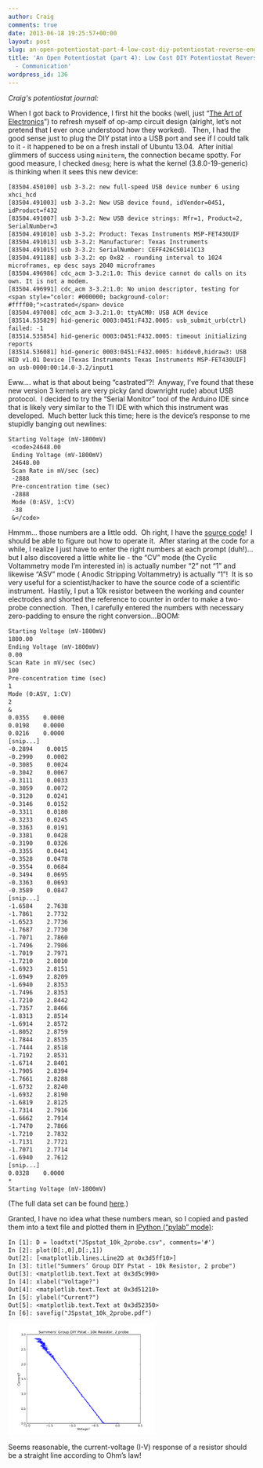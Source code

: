 ```yaml
---
author: Craig
comments: true
date: 2013-06-18 19:25:57+00:00
layout: post
slug: an-open-potentiostat-part-4-low-cost-diy-potentiostat-reverse-engineering-communication
title: 'An Open Potentiostat (part 4): Low Cost DIY Potentiostat Reverse Engineering
  - Communication'
wordpress_id: 136
---
```


<i>Craig's potentiostat journal:</i>

When I got back to Providence, I first hit the books (well, just “[The Art of Electronics](http://www.amazon.com/Art-Electronics-Paul-Horowitz/dp/0521370957)”) to refresh myself of op-amp circuit design (alright, let’s not pretend that I ever once understood how they worked).   Then, I had the good sense just to plug the DIY pstat into a USB port and see if I could talk to it - it happened to be on a fresh install of Ubuntu 13.04.  After initial glimmers of success using `miniterm`, the connection became spotty. For good measure, I checked `dmesg`; here is what the kernel (3.8.0-19-generic) is thinking when it sees this new device:




    
    [83504.450100] usb 3-3.2: new full-speed USB device number 6 using xhci_hcd
    [83504.491003] usb 3-3.2: New USB device found, idVendor=0451, idProduct=f432
    [83504.491007] usb 3-3.2: New USB device strings: Mfr=1, Product=2, SerialNumber=3
    [83504.491010] usb 3-3.2: Product: Texas Instruments MSP-FET430UIF
    [83504.491013] usb 3-3.2: Manufacturer: Texas Instruments
    [83504.491015] usb 3-3.2: SerialNumber: CEFF426C50141C13
    [83504.491188] usb 3-3.2: ep 0x82 - rounding interval to 1024 microframes, ep desc says 2040 microframes
    [83504.496986] cdc_acm 3-3.2:1.0: This device cannot do calls on its own. It is not a modem.
    [83504.496991] cdc_acm 3-3.2:1.0: No union descriptor, testing for <span style="color: #000000; background-color: #ffff00;">castrated</span> device
    [83504.497008] cdc_acm 3-3.2:1.0: ttyACM0: USB ACM device
    [83514.535829] hid-generic 0003:0451:F432.0005: usb_submit_urb(ctrl) failed: -1
    [83514.535854] hid-generic 0003:0451:F432.0005: timeout initializing reports
    [83514.536081] hid-generic 0003:0451:F432.0005: hiddev0,hidraw3: USB HID v1.01 Device [Texas Instruments Texas Instruments MSP-FET430UIF] on usb-0000:00:14.0-3.2/input1




Eww.... what is that about being “castrated”?!  Anyway, I’ve found that these new version 3 kernels are very picky (and downright rude) about USB protocol.  I decided to try the “Serial Monitor” tool of the Arduino IDE since that is likely very similar to the TI IDE with which this instrument was developed.  Much better luck this time; here is the device’s response to me stupidly banging out newlines:




    
    Starting Voltage (mV-1800mV)
     <code>24648.00
     Ending Voltage (mV-1800mV)
     24648.00
     Scan Rate in mV/sec (sec)
     -2888
     Pre-concentration time (sec)
     -2888
     Mode (0:ASV, 1:CV)
     -38
     &</code>




Hmmm... those numbers are a little odd.  Oh right, I have the [source code](https://github.com/Pioneer-Valley-Open-Science/olm-pstat/blob/master/doc/src/Feb21_2013_ASV_CV_3.ino)!  I should be able to figure out how to operate it.  After staring at the code for a while, I realize I just have to enter the right numbers at each prompt (duh!)... but I also discovered a little white lie - the “CV” mode (the Cyclic Voltammetry mode I’m interested in) is actually number “2” not “1” and likewise “ASV” mode ( Anodic Stripping Voltammetry) is actually “1”!  It is so very useful for a scientist/hacker to have the source code of a scientific instrument.  Hastily, I put a 10k resistor between the working and counter electrodes and shorted the reference to counter in order to make a two-probe connection.  Then, I carefully entered the numbers with necessary zero-padding to ensure the right conversion...BOOM:


    Starting Voltage (mV-1800mV)
    1800.00
    Ending Voltage (mV-1800mV)
    0.00
    Scan Rate in mV/sec (sec)
    100
    Pre-concentration time (sec)
    1
    Mode (0:ASV, 1:CV)
    2
    &
    0.0355    0.0000
    0.0198    0.0000
    0.0216    0.0000
    [snip...]
    -0.2894    0.0015
    -0.2990    0.0002
    -0.3085    0.0024
    -0.3042    0.0067
    -0.3111    0.0033
    -0.3059    0.0072
    -0.3120    0.0241
    -0.3146    0.0152
    -0.3311    0.0180
    -0.3233    0.0245
    -0.3363    0.0191
    -0.3381    0.0428
    -0.3190    0.0326
    -0.3355    0.0441
    -0.3528    0.0478
    -0.3554    0.0684
    -0.3494    0.0695
    -0.3363    0.0693
    -0.3589    0.0847
    [snip...]
    -1.6584    2.7638
    -1.7861    2.7732
    -1.6523    2.7736
    -1.7687    2.7730
    -1.7071    2.7860
    -1.7496    2.7986
    -1.7019    2.7971
    -1.7210    2.8010
    -1.6923    2.8151
    -1.6949    2.8209
    -1.6940    2.8353
    -1.7496    2.8353
    -1.7210    2.8442
    -1.7357    2.8466
    -1.8313    2.8514
    -1.6914    2.8572
    -1.8052    2.8759
    -1.7844    2.8535
    -1.7444    2.8518
    -1.7192    2.8531
    -1.6714    2.8401
    -1.7905    2.8394
    -1.7661    2.8288
    -1.6732    2.8240
    -1.6932    2.8190
    -1.6819    2.8125
    -1.7314    2.7916
    -1.6662    2.7914
    -1.7470    2.7866
    -1.7210    2.7832
    -1.7131    2.7721
    -1.7071    2.7714
    -1.6940    2.7612
    [snip...]
    0.0328    0.0000
    *
    Starting Voltage (mV-1800mV)




(The full data set can be found [here](https://github.com/Pioneer-Valley-Open-Science/olm-pstat/blob/master/test/JSpstat_10k_2probe.csv).)




Granted, I have no idea what these numbers mean, so I copied and pasted them into a text file and plotted them in [IPython (“pylab” mode)](http://www.scipy.org/Getting_Started):



    In [1]: D = loadtxt("JSpstat_10k_2probe.csv", comments='#')
    In [2]: plot(D[:,0],D[:,1])
    Out[2]: [<matplotlib.lines.Line2D at 0x3d5ff10>]
    In [3]: title("Summers’ Group DIY Pstat - 10k Resistor, 2 probe")
    Out[3]: <matplotlib.text.Text at 0x3d5c990>
    In [4]: xlabel("Voltage?")
    Out[4]: <matplotlib.text.Text at 0x3d51210>
    In [5]: ylabel("Current?")
    Out[5]: <matplotlib.text.Text at 0x3d52350>
    In [6]: savefig("JSpstat_10k_2probe.pdf")

<a href="/assets/JSpstat_10k_2probe.png"><img width = 300 src = "/assets/JSpstat_10k_2probe.png"/></a>


Seems reasonable, the current-voltage (I-V) response of a resistor should be a straight line according to Ohm’s law!
